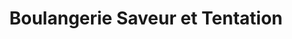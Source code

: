 ---
title: "Boulangerie Saveur et Tentation"
url: /evrecy/boulangerie-saveur-et-tentation/
shop: boulangerie
---